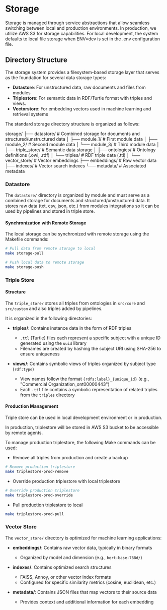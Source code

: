 # Storage

Storage is managed through service abstractions that allow seamless switching between local and production environments. 
In production, we utilize AWS S3 for storage capabilities.
For local development, the system defaults to local file storage when ENV=dev is set in the .env configuration file.

## Directory Structure

The storage system provides a filesystem-based storage layer that serves as the foundation for several data storage types:

- **Datastore**: For unstructured data, raw documents and files from modules
- **Triplestore**: For semantic data in RDF/Turtle format with triples and views.
- **Vectorstore**: For embedding vectors used in machine learning and retrieval systems

The standard storage directory structure is organized as follows:

storage/
├── datastore/                # Combined storage for documents and structured/unstructured data
│   ├── module_1/            # First module data
│   ├── module_2/            # Second module data
│   └── module_3/            # Third module data
│
├── triple_store/             # Semantic data storage
│   ├── ontologies/           # Ontology definitions (.owl, .rdf)
│   └── triples/              # RDF triple data (.ttl)
│
└── vector_store/             # Vector embeddings
    ├── embeddings/           # Raw vector data
    ├── indexes/              # Vector search indexes
    └── metadata/             # Associated metadata

### Datastore

The `datastore/` directory is organized by module and must serve as a combined storage for documents and structured/unstructured data.
It stores raw data (txt, csv, json, etc.) from modules integrations so it can be used by pipelines and stored in triple store.

#### Synchronization with Remote Storage

The local storage can be synchronized with remote storage using the Makefile commands:

```bash
# Pull data from remote storage to local
make storage-pull

# Push local data to remote storage
make storage-push
```

### Triple Store

#### Structure

The `triple_store/` stores all triples from ontologies in `src/core` and `src/custom` and also triples added by pipelines.

It is organized in the following directories:
  
- **triples/**: Contains instance data in the form of RDF triples
  - `.ttl` (Turtle) files each represent a specific subject with a unique ID generated using the `uuid` library
  - Filenames are created by hashing the subject URI using SHA-256 to ensure uniqueness

- **views/**: Contains symbolic views of triples organized by subject type (`rdf:type`)
  - View names follow the format `{rdfs:label}_{unique_id}` (e.g., "Commercial Organization_ont00000443")
  - Each `.ttl` file contains a symbolic representation of related triples from the `triples` directory

#### Production Management

Triple store can be used in local development environment or in production.

In production, triplestore will be stored in AWS S3 bucket to be accessible by remote agents.

To manage production triplestore, the following Make commands can be used:

- Remove all triples from production and create a backup
```bash
# Remove production triplestore 
make triplestore-prod-remove
```

- Override production triplestore with local triplestore
```bash
# Override production triplestore
make triplestore-prod-override
```

- Pull production triplestore to local
```bash
make triplestore-prod-pull
```

### Vector Store

The `vector_store/` directory is optimized for machine learning applications:

- **embeddings/**: Contains raw vector data, typically in binary formats
  - Organized by model and dimension (e.g., `bert-base-768d/`)
  
- **indexes/**: Contains optimized search structures
  - FAISS, Annoy, or other vector index formats
  - Configured for specific similarity metrics (cosine, euclidean, etc.)
  
- **metadata/**: Contains JSON files that map vectors to their source data
  - Provides context and additional information for each embedding